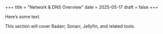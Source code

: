 +++
title = "Network & DNS Overview"
date = 2025-05-17
draft = false
+++

Here’s some text.

This section will cover Radarr, Sonarr, Jellyfin, and related tools.